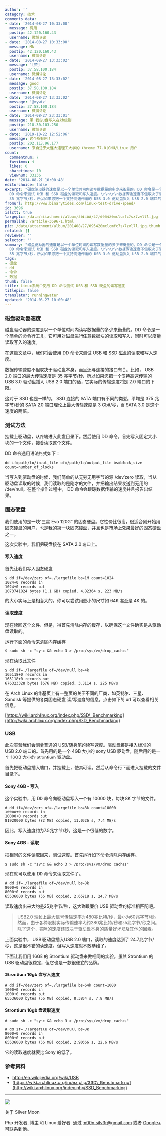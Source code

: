 ```yaml
---
author: ''
category: 技术
comments_data:
- date: '2014-08-27 10:33:00'
  message: 有用
  postip: 42.120.160.43
  username: 微博评论
- date: '2014-08-27 10:33:00'
  message: Mk
  postip: 42.120.160.43
  username: 微博评论
- date: '2014-08-27 13:33:02'
  message: '[赞]'
  postip: 37.58.100.184
  username: 微博评论
- date: '2014-08-27 13:33:02'
  message: good
  postip: 37.58.100.184
  username: 微博评论
- date: '2014-08-27 13:33:02'
  message: '@mywiz'
  postip: 37.58.100.184
  username: 微博评论
- date: '2014-08-27 23:33:01'
  message: 恩 我的u盘写入在kb级别
  postip: 218.30.103.250
  username: 微博评论
- date: '2019-10-22 12:52:06'
  message: 这个很有用！
  postip: 202.118.96.177
  username: 来自辽宁大连大连理工大学的 Chrome 77.0|GNU/Linux 用户
count:
  commentnum: 7
  favtimes: 4
  likes: 0
  sharetimes: 10
  viewnum: 33136
date: '2014-08-27 10:00:48'
editorchoice: false
excerpt: "磁盘驱动器的速度是以一个单位时间内读写数据量的多少来衡量的。DD 命令是一个简单的命令行工具，它可用对磁盘进行任意数据块的读取和写入，同时可以度量读取写入的速度。\r\n\r\n在这篇文章中，我们将会使用
  DD 命令来测试 USB 和 SSD 磁盘的读取和写入速度。\r\n\r\n数据传输速度不但取决于驱动盘本身，而且还与连接的接口有关。比如， USB 2.0 端口的最大传输速度是
  35 兆字节/秒，所以如果您把一个支持高速传输的 USB 3.0 驱动盘插入 USB 2.0 端口的话，它实际的传输速度将是 2.0 端口的下限。"
fromurl: http://www.binarytides.com/linux-test-drive-speed/
id: 3696
islctt: true
largepic: /data/attachment/album/201408/27/095420mclcmfc7sx7zvl7l.jpg
permalink: /article-3696-1.html
pic: /data/attachment/album/201408/27/095420mclcmfc7sx7zvl7l.jpg.thumb.jpg
related: []
reviewer: ''
selector: ''
summary: "磁盘驱动器的速度是以一个单位时间内读写数据量的多少来衡量的。DD 命令是一个简单的命令行工具，它可用对磁盘进行任意数据块的读取和写入，同时可以度量读取写入的速度。\r\n\r\n在这篇文章中，我们将会使用
  DD 命令来测试 USB 和 SSD 磁盘的读取和写入速度。\r\n\r\n数据传输速度不但取决于驱动盘本身，而且还与连接的接口有关。比如， USB 2.0 端口的最大传输速度是
  35 兆字节/秒，所以如果您把一个支持高速传输的 USB 3.0 驱动盘插入 USB 2.0 端口的话，它实际的传输速度将是 2.0 端口的下限。"
tags:
- 硬盘
- dd
- 命令
- 数据
thumb: false
title: Linux系统中使用 DD 命令测试 USB 和 SSD 硬盘的读写速度
titlepic: false
translator: runningwater
updated: '2014-08-27 10:00:48'
---
```


### 


### 磁盘驱动器速度


磁盘驱动器的速度是以一个单位时间内读写数据量的多少来衡量的。DD 命令是一个简单的命令行工具，它可用对磁盘进行任意数据块的读取和写入，同时可以度量读取写入的速度。


在这篇文章中，我们将会使用 DD 命令来测试 USB 和 SSD 磁盘的读取和写入速度。


数据传输速度不但取决于驱动盘本身，而且还与连接的接口有关。比如， USB 2.0 端口的最大传输速度是 35 兆字节/秒，所以如果您把一个支持高速传输的 USB 3.0 驱动盘插入 USB 2.0 端口的话，它实际的传输速度将是 2.0 端口的下限。


这对于 SSD 也是一样的。 SSD 连接的 SATA 端口有不同的类型。平均是 375 兆字节/秒的 SATA 2.0 端口理论上最大传输速度是 3 Gbit/秒，而 SATA 3.0 是这个速度的两倍。


### 测试方法


挂载上驱动盘，从终端进入此盘目录下。然后使用 DD 命令，首先写入固定大小块的一个文件，接着读取这个文件。


DD 命令通用语法格式如下：



```
dd if=path/to/input_file of=/path/to/output_file bs=block_size count=number_of_blocks

```

当写入到驱动盘的时候，我们简单的从无穷无用字节的源 /dev/zero 读取，当从驱动盘读取的时候，我们读取的是刚才的文件，并把输出结果发送到无用的 /dev/null。在整个操作过程中， DD 命令会跟踪数据传输的速度并且报告出结果。


### 固态硬盘


我们使用的是一块“三星 Evo 120G” 的固态硬盘。它性价比很高，很适合刚开始用固态硬盘的用户，也是我的第一块固态硬盘，并且也是市场上效果最好的固态硬盘之一。


这次实验中，我们把硬盘接在 SATA 2.0 端口上。


#### 写入速度 ####


首先让我们写入固态硬盘



```
$ dd if=/dev/zero of=./largefile bs=1M count=1024
1024+0 records in
1024+0 records out
1073741824 bytes (1.1 GB) copied, 4.82364 s, 223 MB/s

```

的大小实际上是相当大的。你可以尝试用更小的尺寸如 64K 甚至是 4K 的。


#### 读取速度


现在读回这个文件。但是，得首先清除内存的缓存，以确保这个文件确实是从驱动盘读取的。


运行下面的命令来清除内存缓存



```
$ sudo sh -c "sync && echo 3 > /proc/sys/vm/drop_caches"

```

现在读取此文件



```
$ dd if=./largefile of=/dev/null bs=4k
165118+0 records in
165118+0 records out
676323328 bytes (676 MB) copied, 3.0114 s, 225 MB/s

```

在 Arch Linux 的维基页上有一整页的关于不同的厂商，如英特尔、三星、Sandisk 等提供的各类固态硬盘 读/写速度的信息。点击如下的 url 可以查看相关信息。


[https://wiki.archlinux.org/index.php/SSD\_Benchmarking](http://wiki.archlinux.org/index.php/SSD_Benchmarking)


### USB


此次实验我们会测量普通的 USB/随身笔的读写速度。驱动盘都是接入标准的 USB 2.0 端口的。首先用的是一个 4GB 大小的 sony USB 驱动盘，随后用的是一个 16GB 大小的 strontium 驱动盘。


首先把驱动盘插入端口，并挂载上，使其可读。然后从命令行下面进入挂载的文件目录下。


#### Sony 4GB - 写入


这个实验中，用 DD 命令向驱动盘写入一个有 10000 块，每块 8K 字节的文件。



```
# dd if=/dev/zero of=./largefile bs=8k count=10000
10000+0 records in
10000+0 records out
81920000 bytes (82 MB) copied, 11.0626 s, 7.4 MB/s

```

因此，写入速度约为7.5兆字节/秒。这是一个很低的数字。


#### Sony 4GB - 读取


把相同的文件读取回来，测试速度。首先运行如下命令清除内存缓存。



```
$ sudo sh -c "sync && echo 3 > /proc/sys/vm/drop_caches"

```

现在就可以使用 DD 命令来读取文件了。



```
# dd if=./largefile of=/dev/null bs=8k
8000+0 records in
8000+0 records out
65536000 bytes (66 MB) copied, 2.65218 s, 24.7 MB/s

```

读取速度出来大约是25兆字节/秒，这大致跟廉价 USB 驱动盘的标准相匹配吧。



> 
> USB2.0 理论上最大信号传输速率为480兆比特/秒，最小为60兆字节/秒。然而，由于各种限制实际传输速率大约280兆比特/秒和35兆字节/秒之间。除了这个，实际的速度还取决于驱动盘本身的质量好坏以及其他的因素。
> 
> 
> 


上面实验中， USB 驱动盘插入USB 2.0 端口，读取的速度达到了 24.7兆字节/秒，这是很不错的读速度。但写入速度就不敢恭维了。


下面让我们用 16GB 的 Strontium 驱动盘来做相同的实验。虽然 Strontium 的 USB 驱动盘很稳定，但它也是一款很便宜的品牌。


#### Strontium 16gb 盘写入速度



```
# dd if=/dev/zero of=./largefile bs=64k count=1000
1000+0 records in
1000+0 records out
65536000 bytes (66 MB) copied, 8.3834 s, 7.8 MB/s

```

#### Strontium 16gb 盘读取速度



```
# sudo sh -c "sync && echo 3 > /proc/sys/vm/drop_caches"

# dd if=./largefile of=/dev/null bs=8k
8000+0 records in
8000+0 records out
65536000 bytes (66 MB) copied, 2.90366 s, 22.6 MB/s

```

它的读取速度就要比 Sony 的低了。


### 参考资料


* <http://en.wikipedia.org/wiki/USB>
* [https://wiki.archlinux.org/index.php/SSD\_Benchmarking](http://wiki.archlinux.org/index.php/SSD_Benchmarking)




---


[![](https://camo.githubusercontent.com/20a3dae353e06af1e185ddcef445fd31b2d253ff/687474703a2f2f302e67726176617461722e636f6d2f6176617461722f65323366323736376536393037653739386461356232383639346132626632383f733d363426643d26723d47)](https://camo.githubusercontent.com/20a3dae353e06af1e185ddcef445fd31b2d253ff/687474703a2f2f302e67726176617461722e636f6d2f6176617461722f65323366323736376536393037653739386461356232383639346132626632383f733d363426643d26723d47)


关于 Silver Moon


Php 开发者, 博主 和 Linux 爱好者. 通过 [m00n.silv3r@gmail.com](https://github.com/LCTT/TranslateProject/blob/master/translated/tech/m00n.silv3r@gmail.com) 或者 [Google+](http://plus.google.com/117145272367995638274/posts) 可联系到他。